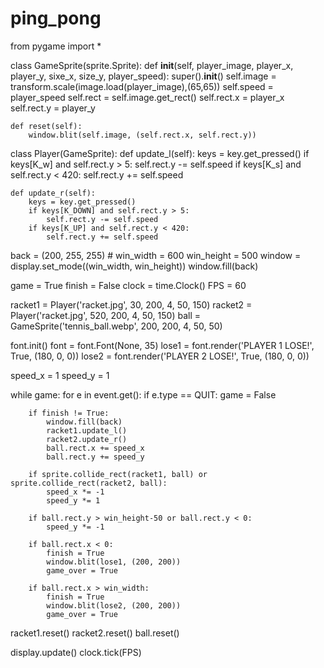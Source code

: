 # ping_pong
from pygame import *

class GameSprite(sprite.Sprite):
    def __init__(self, player_image, player_x, player_y, sixe_x, size_y, player_speed): 
        super().__init__()
        self.image = transform.scale(image.load(player_image),(65,65))
        self.speed = player_speed
        self.rect = self.image.get_rect()
        self.rect.x = player_x
        self.rect.y = player_y

    def reset(self):
        window.blit(self.image, (self.rect.x, self.rect.y))

class Player(GameSprite):
    def update_l(self):
        keys = key.get_pressed()
        if keys[K_w] and self.rect.y > 5:
            self.rect.y -= self.speed
        if keys[K_s] and self.rect.y < 420:
            self.rect.y += self.speed

    def update_r(self):
        keys = key.get_pressed()
        if keys[K_DOWN] and self.rect.y > 5:
            self.rect.y -= self.speed
        if keys[K_UP] and self.rect.y < 420:
            self.rect.y += self.speed

back = (200, 255, 255) #
win_width = 600
win_height = 500
window = display.set_mode((win_width, win_height))
window.fill(back)

game = True
finish = False
clock = time.Clock()
FPS = 60

racket1 = Player('racket.jpg', 30, 200, 4, 50, 150)
racket2 = Player('racket.jpg', 520, 200, 4, 50, 150)
ball = GameSprite('tennis_ball.webp', 200, 200, 4, 50, 50)

font.init()
font = font.Font(None, 35)
lose1 = font.render('PLAYER 1 LOSE!', True, (180, 0, 0))
lose2 = font.render('PLAYER 2 LOSE!', True, (180, 0, 0))

speed_x = 1
speed_y = 1

while game:
    for e in event.get():
        if e.type == QUIT:
            game = False

        if finish != True:
            window.fill(back)
            racket1.update_l()
            racket2.update_r()
            ball.rect.x += speed_x
            ball.rect.y += speed_y

        if sprite.collide_rect(racket1, ball) or sprite.collide_rect(racket2, ball):
            speed_x *= -1
            speed_y *= 1

        if ball.rect.y > win_height-50 or ball.rect.y < 0:
            speed_y *= -1

        if ball.rect.x < 0:
            finish = True
            window.blit(lose1, (200, 200))
            game_over = True

        if ball.rect.x > win_width:
            finish = True
            window.blit(lose2, (200, 200))
            game_over = True

racket1.reset()
racket2.reset()
ball.reset()

display.update()
clock.tick(FPS)
